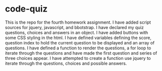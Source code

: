 # code-quiz
This is the repo for the fourth homework assignment. I have added script sources for jquery, javascript, and bbotstrap. I have declared my quiz questions, choices and answers in an object. I have added buttons with some CSS styling in the html. I have defined variables defining the score, question index to hold the current question to be displayed and an array of questions. I have defined a function to render the questions, a for loop to iterate through the questions and have made the first question and series of three choices appear. I have attempted to create a function use jquery to iterate through the questions, choices and possible answers. 